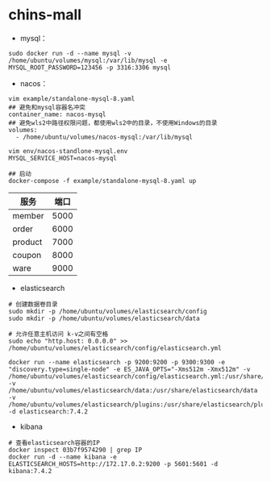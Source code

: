 # chins-mall

+ mysql：

```
sudo docker run -d --name mysql -v /home/ubuntu/volumes/mysql:/var/lib/mysql -e MYSQL_ROOT_PASSWORD=123456 -p 3316:3306 mysql
```
+ nacos：
```
vim example/standalone-mysql-8.yaml
## 避免和mysql容器名冲突
container_name: nacos-mysql
## 避免wls2中路径权限问题，都使用wls2中的目录，不使用Windows的目录
volumes:
  - /home/ubuntu/volumes/nacos-mysql:/var/lib/mysql

vim env/nacos-standlone-mysql.env
MYSQL_SERVICE_HOST=nacos-mysql

## 启动
docker-compose -f example/standalone-mysql-8.yaml up
```

| 服务    | 端口 |
| ------- | ---- |
| member  | 5000 |
| order   | 6000 |
| product | 7000 |
| coupon  | 8000 |
| ware    | 9000 |

+ elasticsearch

```
# 创建数据卷目录
sudo mkdir -p /home/ubuntu/volumes/elasticsearch/config
sudo mkdir -p /home/ubuntu/volumes/elasticsearch/data

# 允许任意主机访问 k-v之间有空格
sudo echo "http.host: 0.0.0.0" >> /home/ubuntu/volumes/elasticsearch/config/elasticsearch.yml

docker run --name elasticsearch -p 9200:9200 -p 9300:9300 -e "discovery.type=single-node" -e ES_JAVA_OPTS="-Xms512m -Xmx512m" -v /home/ubuntu/volumes/elasticsearch/config/elasticsearch.yml:/usr/share/elasticsearch/config/elasticsearch.yml -v /home/ubuntu/volumes/elasticsearch/data:/usr/share/elasticsearch/data -v /home/ubuntu/volumes/elasticsearch/plugins:/usr/share/elasticsearch/plugins -d elasticsearch:7.4.2
```

+ kibana

```
# 查看elasticsearch容器的IP
docker inspect 03b7f9574290 | grep IP
docker run -d --name kibana -e ELASTICSEARCH_HOSTS=http://172.17.0.2:9200 -p 5601:5601 -d kibana:7.4.2
```




